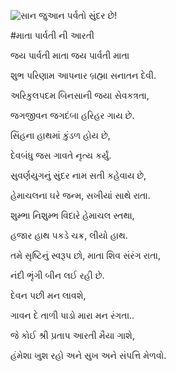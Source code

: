 ![સાન જુઆન પર્વતો સુંદર છે!](lib/images/img.png "સાન જુઆન પર્વતો")

#માતા પાર્વતી ની આરતી

જય પાર્વતી માતા જય પાર્વતી માતા

શુભ પરિણામ આપનાર બ્રહ્મા સનાતન દેવી.

અરિકુલપદમ બિનસાની જયા સેવકત્રતા,

જગજીવન જગદંબા હરિહર ગાય છે.

સિંહના હાથમાં કુંડળ હોય છે,

દેવબંધુ જસ ગાવતે નૃત્ય કર્યું.

સુવર્ણયુગનું સુંદર નામ સતી કહેવાય છે,

હેમાચલના ઘરે જન્મ, સખીયાં સાથે રાતા.

શુમ્ભા નિશુમ્ભ વિદારે હેમાચલ સ્તથા,

હજાર હાથ પકડે ચક્ર, લીયો હાથ.

તમે સૃષ્ટિનું સ્વરૂપ છો, માતા શિવ સંરંગ રાતા,

નંદી ભૃંગી બીન લઈ રહી છે.

દેવન પછી મન લાવશે,

ગાવન દે તાળી પાડો મારા મન રંગતા..

જે કોઈ શ્રી પ્રતાપ આરતી મૈયા ગાશે,

હંમેશા ખુશ રહો અને સુખ અને સંપત્તિ મેળવો.